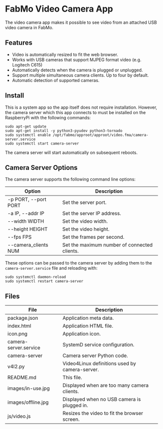 FabMo Video Camera App
======================

The video camera app makes it possible to see video from an attached USB video
camera in FabMo.

## Features

  * Video is automatically resized to fit the web browser.
  * Works with USB cameras that support MJPEG format video (e.g. Logitech C615)
  * Automatically detects when the camera is plugged or unplugged.
  * Support multiple simultaneous camera clients.  Up to four by default.
  * Automatic detection of supported cameras.

## Install

This is a system app so the app itself does not require installation.
However, the camera server which this app connects to must be installed on the
RaspberryPi with the following commands:

```
sudo apt-get update
sudo apt-get install -y python3-pyudev python3-tornado
sudo systemctl enable /opt/fabmo/approot/approot/video.fma/camera-server.service
sudo systemctl start camera-server
```

The camera server will start automatically on subsequent reboots.

## Camera Server Options

The camera server supports the following command line options:

| Option               | Description                                  |
| -------------------- | -------------------------------------------- |
| -p PORT, --port PORT | Set the server port.                         |
| -a IP, --addr IP     | Set the server IP address.                   |
| --width WIDTH        | Set the video width.                         |
| --height HEIGHT      | Set the video height.                        |
| --fps FPS            | Set the frames per second.                   |
| --camera_clients NUM | Set the maximum number of connected clients. |

These options can be passed to the camera server by adding them to the
``camera-server.service`` file and reloading with:

```
sudo systemctl daemon-reload
sudo systemctl restart camera-server
```

## Files

| File                  | Description                                    |
| --------------------- | ---------------------------------------------- |
| package.json          | Application meta data.                         |
| index.html            | Application HTML file.                         |
| icon.png              | Application icon.                              |
| camera-server.service | SystemD service configuration.                 |
| camera-server         | Camera server Python code.                     |
| v4l2.py               | Video4Linux definitions used by camera-server. |
| README.md             | This file.                                     |
| images/in-use.jpg     | Displayed when are too many camera clients.    |
| images/offline.jpg    | Displayed when no USB camera is plugged in.    |
| js/video.js           | Resizes the video to fit the browser screen.   |
